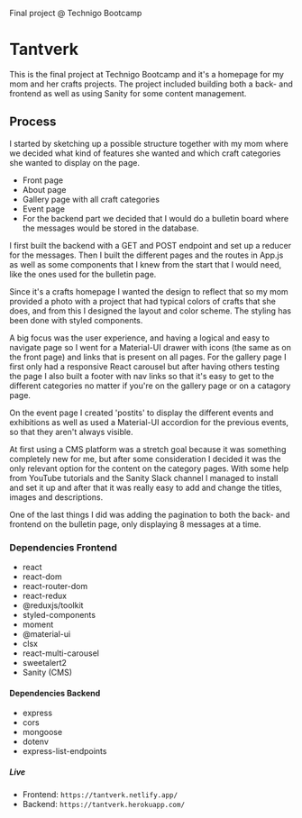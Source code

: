 Final project @ Technigo Bootcamp

# Tantverk

This is the final project at Technigo Bootcamp and it's a homepage for my mom and her crafts projects. The project included building both a back- and frontend as well as using Sanity for some content management.

## Process

I started by sketching up a possible structure together with my mom where we decided what kind of features she wanted and which craft categories she wanted to display on the page.

* Front page
* About page
* Gallery page with all craft categories
* Event page
* For the backend part we decided that I would do a bulletin board where the messages would be stored in the database.

I first built the backend with a GET and POST endpoint and set up a reducer for the messages. Then I built the different pages and the routes in App.js as well as some components that I knew from the start that I would need, like the ones used for the bulletin page.

Since it's a crafts homepage I wanted the design to reflect that so my mom provided a photo with a project that had typical colors of crafts that she does, and from this I designed the layout and color scheme. The styling has been done with styled components.

A big focus was the user experience, and having a logical and easy to navigate page so I went for a Material-UI drawer with icons (the same as on the front page) and links that is present on all pages. For the gallery page I first only had a responsive React carousel but after having others testing the page I also built a footer with nav links so that it's easy to get to the different categories no matter if you're on the gallery page or on a catagory page.

On the event page I created 'postits' to display the different events and exhibitions as well as used a Material-UI accordion for the previous events, so that they aren't always visible. 

At first using a CMS platform was a stretch goal because it was something completely new for me, but after some consideration I decided it was the only relevant option for the content on the category pages. With some help from YouTube tutorials and the Sanity Slack channel I managed to install and set it up and after that it was really easy to add and change the titles, images and descriptions.

One of the last things I did was adding the pagination to both the back- and frontend on the bulletin page, only displaying 8 messages at a time.

### Dependencies Frontend

* react
* react-dom
* react-router-dom
* react-redux
* @reduxjs/toolkit
* styled-components
* moment
* @material-ui
* clsx
* react-multi-carousel
* sweetalert2
* Sanity (CMS)

#### Dependencies Backend

* express
* cors
* mongoose
* dotenv
* express-list-endpoints

##### Live

* Frontend: `https://tantverk.netlify.app/`
* Backend: `https://tantverk.herokuapp.com/`